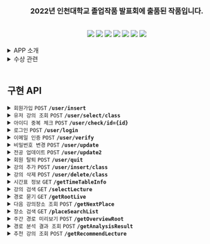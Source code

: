 <div align=center><span style='center'><h3> 2022년 인천대학교 졸업작품 발표회에 출품된 작품입니다.</h3></span></div><br>

<div align=center><img src="https://img.shields.io/badge/IntelliJ-000000?style=flat&logo=IntelliJ IDEA&logoColor=white"/> <img src="https://img.shields.io/badge/Spring-6DB33F?style=flat&logo=Spring Boot&logoColor=white"/> <img src="https://img.shields.io/badge/Spring Boot-6DB33F?style=flat&logo=Spring Boot&logoColor=white"/> <img src="https://img.shields.io/badge/Spring Security-6DB33F?style=flat&logo=Spring Security&logoColor=white"> <img src="https://img.shields.io/badge/Spring Data JPA-6DB33F?style=flat&logo=Databricks&logoColor=white"> <img src="https://img.shields.io/badge/Java-6DB33F?style=flat&logo=JAVA&logoColor=white"> <img src="https://img.shields.io/badge/MySQL-4479A1?style=flat&logo=MySQL&logoColor=white"></div>

<br>

<details>
<summary> APP 소개 </summary>

<br>

![inunavi](https://user-images.githubusercontent.com/85429793/235772684-2e480f82-1a84-4792-a270-5609f6b9bb39.png)

<div align=center> 서비스 기간 : 2022.03.02 ~ 2022.12.29
 
<br><br>
[playstore](https://play.google.com/store/apps/details?id=com.maru.inunavi)
<br>

<b> 캠퍼스 지리에 익숙치 않은 신입생 및 복학생을 위한 안드로이드 교내 지도 어플. </b><br>
<b> 서버단을 작성하였으며 9개월 간 약 400명의 이용자에게 서비스를 제공하였습니다.</b>
</div>

</details>

<details>
<summary> 수상 관련 </summary>

<br>

![KakaoTalk_20230503_043420577_06](https://user-images.githubusercontent.com/85429793/235777867-efeba544-5417-47da-9a67-27cdd1d2313c.jpg)

- [대회 정보](https://www.inu.ac.kr/user/indexSub.do?codyMenuSeq=1477369&siteId=isis&dum=dum&boardId=490566&page=1&command=albumView&boardSeq=681579&chkBoxSeq=&categoryId=&categoryDepth=)<br>

</details>

<br>

## 구현 API

<details>
 <summary><code>회원가입</code> <code>POST</code> <code><b>/user/insert</b></code></summary>
 
<br>

> ### Parameters
> ```java
> email : 이메일
> password : 비밀번호
> major : 전공
>```
>
> ### Responses
> <details open><summary>success</summary> 
> <br>
>
> ```HTTP
> HTTP/1.1 200 OK
> Content-Type: application/json;charset=UTF-8
>
>{
>    "success": "true",
>    "email": "liardanc3@gmail.com"
>}
> ```
> </details>
>
> <details><summary>failure</summary> 
> <br>
>
> ```java
> HTTP/1.1 500 Internal Server Error
> Content-Type: application/json;charset=UTF-8
>
>{
>    "success": "false",
>    "email": "liardanc3@gmail.com"
>}
> ```
> </details>
>
> ### Run example
>
> ![insert](https://github.com/liardanc3/inunavi/assets/85429793/2709b32c-193a-4e82-a769-2f66f7bcbd8f)
></details>
></details>

<details>
 <summary><code>유저 강의 조회</code> <code>POST</code> <code><b>/user/select/class</b></code> </summary>

<br>

> ### Parameters
> ```java
> email : 이메일
>```
> 
>
> ### Responses
> <details open><summary>success</summary> 
> <br>
>
> ```HTTP
> HTTP/1.1 200 OK
> Content-Type: application/json;charset=UTF-8
>
>{
>    "response": [
>        {
>            "id": "799",
>            "department": "컴퓨터공학부",
>            "grade": "3",
>            "category": "전공필수",
>            "number": "IAA6021002",
>            "lectureName": "컴퓨터네트워크",
>            "professor": "---",
>            "classRoomRaw": "제7호관 정보기술대학-504 강의실(중)-1[SH504]",
>            "classTimeRaw": "\" [SH504:화(2B-3),금(7-8A)]\"",
>            "classRoom": "SH504,SH504,",
>            "classTime": "69-71,222-224,",
>            "how": "-",
>            "point": "3",
>            "formattedTime": "화 10:30 - 12:00, 금 15:00 - 17:00"
>        }
>    ]
>}
> ```
> </details>
>
> <details><summary>failure</summary> 
> <br>
>
> ```java
> HTTP/1.1 500 Internal Server Error
> Content-Type: application/json;charset=UTF-8
>
>{
>    "response": []
>}
> ```
></details>
>
>
> ### Run example
>
>![select-class](https://github.com/liardanc3/inunavi/assets/85429793/e73408a4-a6b8-426e-81e0-44648c36b0db)
> </details>
> </details>

<details>
 <summary><code>아이디 중복 체크</code> <code>POST</code> <code><b>/user/check/id={id}</b></code> </summary>

<br>

> ### Parameters
> ```java
> email : 이메일
>```
> 
>
> ### Responses
> <details open><summary>success</summary> 
> <br>
>
> ```HTTP
> HTTP/1.1 200 OK
> Content-Type: application/json;charset=UTF-8
>
>{
>    "success": "true",
>    "email": "liardanc3@gmail.com"
>}
> ```
> </details>
>
> ### Run example
>
> ![user-check-id](https://github.com/liardanc3/inunavi/assets/85429793/ebbc7813-15a0-4aa4-bfe4-072452820ac2)
> </details>
> </details>

<details>
 <summary><code>로그인</code> <code>POST</code> <code><b>/user/login</b></code> </summary>

<br>

> ### Parameters
> ```java
> email : 이메일
> password : 비밀번호
>```
> 
>
> ### Responses
> <details open><summary>success</summary> 
> <br>
>
> ```HTTP
> HTTP/1.1 200 OK
> Content-Type: application/json;charset=UTF-8
>
>{
>    "success": "true",
>    "email": "liardanc3@gmail.com"
>}
> ```
> </details>
>
> <details><summary>failure</summary> 
> <br>
>
> ```java
> HTTP/1.1 500 Internal Server Error
> Content-Type: application/json;charset=UTF-8
>
>{
>    "success": "false",
>    "email": "liardanc3@gmail.com",
>    "message": "로그인 실패"
>}
> ```
></details>
>
>
> ### Run example
>
> ![login](https://github.com/liardanc3/inunavi/assets/85429793/4cad3f58-b8ec-4c6e-bb4f-34ea9474e3a1)
> </details>
> </details>

<details>
 <summary><code>이메일 인증</code> <code>POST</code> <code><b>/user/verify</b></code> </summary>

<br>

> ### Parameters
> ```java
> email : 이메일
>```
> 
>
> ### Responses
> <details open><summary>success</summary> 
> <br>
>
> ```HTTP
> HTTP/1.1 200 OK
> Content-Type: application/json;charset=UTF-8
>
>{
>    "success": "true",
>    "code": "4b52bb9f"
>}
> ```
> </details>
>
> <details><summary>failure</summary> 
> <br>
>
> ```java
> HTTP/1.1 500 Internal Server Error
> Content-Type: application/json;charset=UTF-8
>
>{
>    "success": "false",
>    "message": "Unauthorized Access"
>}
> ```
></details>
>
>
> ### Run example
>
> ![verify](https://github.com/liardanc3/inunavi/assets/85429793/cf80d0e8-16e7-43c9-9e8a-92dc5b2f23ae)
> </details>
> </details>

<details>
 <summary><code>비밀번호 변경</code> <code>POST</code> <code><b>/user/update</b></code> </summary>

<br>

> ### Parameters
> ```java
> email : 이메일
> newPassword : 새로운 비밀번호
>```
> 
>
> ### Responses
> <details open><summary>success</summary> 
> <br>
>
> ```HTTP
> HTTP/1.1 200 OK
> Content-Type: application/json;charset=UTF-8
>
>{
>    "success": "true",
>    "email": "test@gmail.com"
>}
> ```
> </details>
>
> <details><summary>failure</summary> 
> <br>
>
> ```java
> HTTP/1.1 500 Internal Server Error
> Content-Type: application/json;charset=UTF-8
>
>{
>    "success": "false",
>    "email": "not_present_email@no.com"
>}
> ```
></details>
>
>
> ### Run example
>
> ![updatepassword](https://github.com/liardanc3/inunavi/assets/85429793/8937e6a8-752e-4ac9-aa7e-1da877126fad)
> </details>
> </details>

<details>
 <summary><code>전공 업데이트</code> <code>POST</code> <code><b>/user/update2</b></code> </summary>

<br>

> ### Parameters
> ```java
> email : 이메일
> newMajor : 새로운 전공
>```
> 
>
> ### Responses
> <details open><summary>success</summary> 
> <br>
>
> ```HTTP
> HTTP/1.1 200 OK
> Content-Type: application/json;charset=UTF-8
>
>{
>    "success": "true",
>    "email": "liardanc3@gmail.com"
>}
> ```
> </details>
>
> <details><summary>failure</summary> 
> <br>
>
> ```java
> HTTP/1.1 500 Internal Server Error
> Content-Type: application/json;charset=UTF-8
>
>{
>    "success": "false",
>    "email": "not_present_email@no.com"
>}
> ```
></details>
>
>
> ### Run example
>
> ![update2](https://github.com/liardanc3/inunavi/assets/85429793/636de0e0-d206-4a1d-b640-bc9b4d624bde)
> </details>
> </details>

<details>
 <summary><code>회원 탈퇴</code> <code>POST</code> <code><b>/user/quit</b></code> </summary>

<br>

> ### Parameters
> ```java
> email : 이메일
> password : 비밀번호
>```
> 
>
> ### Responses
> <details open><summary>success</summary> 
> <br>
>
> ```HTTP
> HTTP/1.1 200 OK
> Content-Type: application/json;charset=UTF-8
>
>{
>    "success": "true",
>    "email": "test@gmail.com"
>}
> ```
> </details>
>
> <details><summary>failure</summary> 
> <br>
>
> ```java
> HTTP/1.1 500 Internal Server Error
> Content-Type: application/json;charset=UTF-8
>
>{
>    "success": "false",
>    "email": "not_present_email@no.com"
>}
> ```
></details>
>
>
> ### Run example
>
> ![quit](https://github.com/liardanc3/inunavi/assets/85429793/d413784f-d4a5-480d-8292-43a94e5d78ac)
> </details>
> </details>

<details>
 <summary><code>강의 추가</code> <code>POST</code> <code><b>/user/insert/class</b></code> </summary>

<br>

> ### Parameters
> ```java
> email : 이메일
> class_id : 강좌번호
>```
> 
>
> ### Responses
> <details open><summary>success</summary> 
> <br>
>
> ```HTTP
> HTTP/1.1 200 OK
> Content-Type: application/json;charset=UTF-8
>
>{
>    "success": "true",
>    "email": "test@gmail.com"
>}
> ```
> </details>
>
> <details><summary>failure</summary> 
> <br>
>
> ```java
> HTTP/1.1 500 Internal Server Error
> Content-Type: application/json;charset=UTF-8
>
>{
>    "success": "false",
>    "email": "test@gmail.com"
>}
> ```
></details>
>
>
> ### Run example
>
> ![insert-class](https://github.com/liardanc3/inunavi/assets/85429793/06515652-a462-46bd-b299-b6ac2122142b)
> </details>
> </details>

<details>
 <summary><code>강의 삭제</code> <code>POST</code> <code><b>/user/delete/class</b></code> </summary>

<br>

> ### Parameters
> ```java
> email : 이메일
> class_id : 강의번호
>```
> 
>
> ### Responses
> <details open><summary>success</summary> 
> <br>
>
> ```HTTP
> HTTP/1.1 200 OK
> Content-Type: application/json;charset=UTF-8
>
>{
>    "success": "true",
>    "email": "test@gmail.com"
>}
> ```
> </details>
>
> <details><summary>failure</summary> 
> <br>
>
> ```java
> HTTP/1.1 500 Internal Server Error
> Content-Type: application/json;charset=UTF-8
>
>{
>    "success": "false",
>    "email": "test@gmail.com"
>}
> ```
></details>
>
>
> ### Run example
>
> ![delete-class](https://github.com/liardanc3/inunavi/assets/85429793/39413b70-5ba4-494c-b424-47be04716d6a)
> </details>
> </details>

<details>
 <summary><code>시간표 정보</code> <code>GET</code> <code><b>/getTimeTableInfo</b></code> </summary>

<br>

> ### Responses
> <details open><summary>success</summary> 
> <br>
>
> ```HTTP
> HTTP/1.1 200 OK
> Content-Type: application/json;charset=UTF-8
>
>{
>    "response": {
>        "year": "2023",
>        "semester": "여름",
>        "majorArrayString": "국어국문학과,영어영문학과,독어독문학과,불어불문학과,일어일문학과,중어중국학과,수학과,물리학과,화학과,소비자ㆍ아동학과,패션산업학과,해양학과,사회복지학과,신문방송학과,문헌정보학과,창의인재개발학과,행정학과,정치외교학과,경제학과,경제학과(야),무역학부,무역학부(야),소비자학과,기계공학과,기계공학과(야),메카트로닉스공학과,전기공학과,전자공학과,전자공학과(야),산업경영공학과,산업경영공학과(야),안전공학과,신소재공학과,에너지화학공학과,컴퓨터공학부,컴퓨터공학부(야),정보통신공학과,임베디드시스템공학과,경영학부,세무회계학과,조형예술학부,한국화전공,서양화전공,디자인학부,공연예술학과,체육학부,운동건강학부,국어교육과,영어교육과,일어교육과,수학교육과,체육교육과,유아교육과,역사교육과,윤리교육과,도시행정학과,도시건축학부,건축공학전공,도시건축학전공,도시공학과,도시환경공학부,건설환경공학전공,환경공학전공,생명과학부,생명과학전공,분자의생명전공,생명공학부,생명공학전공,나노바이오전공,동북아국제통상학부,한국통상전공,법학부,광전자공학전공(연계),물류학전공(연계),인공지능소프트웨어연계전공,창의적디자인연계전공,뷰티산업연계전공,인문문화예술기획연계전공,소셜데이터사이언스연계전공,전체",
>        "CSEArrayString": "대학영어2,Academic English,컴퓨팅적사고와SW,글쓰기이론과실제,대학영어회화2,전체",
>        "categoryListString": "전공기초,전공선택,전공필수,교양필수,기초과학,교양선택,교직,일반선택,군사학,전체"
>    }
>}
> ```
> </details>
> </details>

<details>
 <summary><code>강의 검색</code> <code>GET</code> <code><b>/selectLecture</b></code> </summary>

<br>

> ### Parameters
> ```java
> main_keyword : 검색 단어
> keyword_option : 검색 옵션(과목명, 교수명)
> major_option : 전공 옵션
> cse_option : 교양필수 옵션
> sort_option : 정렬 기준(기본, 과목코드, 과목명)
> grade_option : 학년
> category_option : 카테고리 옵션(교양, 전공, 일반선택 등)
> score_option : 학점
>```
> 
>
> ### Responses
> <details open><summary>success</summary> 
> <br>
>
> ```HTTP
> HTTP/1.1 200 OK
> Content-Type: application/json;charset=UTF-8
>
>{
>    "response": [
>        {
>            "id": 767,
>            "department": "컴퓨터공학부",
>            "grade": "1",
>            "category": "교양필수",
>            "number": "XAA1359031",
>            "professor": "XXX",
>            "classRoomRaw": "제7호관 정보기술대학-304 강의실(대)-계단식[SH304]",
>            "classTimeRaw": "\" [SH304:화(2)(3),목(6)]\"",
>            "classRoom": "SH304,SH304",
>            "classTime": "68-71,172-173,",
>            "how": "-",
>            "point": "3",
>            "realTime": "화 10:00 - 12:00, 목 14:00 - 15:00",
>            "lecturename": "대학수학(2)"
>        }
>     ]
>}
> ```
> </details>
>
>
>
> ### Run example
>
> ![selectlecture](https://github.com/liardanc3/inunavi/assets/85429793/52e82a68-a1f4-40f7-9767-f89150d5c539)
> </details>
> </details>

<details>
 <summary><code>경로 묻기</code> <code>GET</code> <code><b>/getRootLive</b></code> </summary>

<br>

> ### Parameters
> ```java
> startPlaceCode : 시작 장소 식별값
> startLocation : 시작 장소 좌표
> endPlaceCode : 도착 장소 식별값
> endLocation : 도착 장소 좌표
>```
> 
>
> ### Responses
> <details open><summary>success</summary> 
> <br>
>
> ```HTTP
> HTTP/1.1 200 OK
> Content-Type: application/json;charset=UTF-8
>
>{
>   "response" : [
>       {
>           "id":269,
>           "query":"LOCATION,37.37696025287909,126.63286875933409,LOCATION,37.3735037752572,126.63280069828033",
>           "isArrived":"false",
>           "dist":501.6447064033045,
>           "route":"37.37696025287909,126.63286875933409,37.3768112,126.6328854,37.3767337,126.6328073,37.3764846,126.6324536,37.3760999,126.6324209,37.3760338,126.6325386,37.3759507,126.6326781,37.3758297,126.6326989,37.3757593,126.6326265,37.3755988,126.6324683,37.3755278,126.6323871,37.3753751,126.6327221,37.3752525,126.6328173,37.3750951,126.6326523,37.3749913,126.6325527,37.3747223,126.6327219,37.3746369,126.6327431,37.3744802,126.6326372,37.3743619,126.6325219,37.3742006,126.6327746,37.3739885,126.6325177,37.3738392,126.6327069,37.3735867,126.6324642,37.37348,126.6326007",
>           "time":8,
>           "steps":827
>       }
>   ]
> }
> ```
> </details>
>
>
> ### Run example
>
> ![getrootlive](https://github.com/liardanc3/inunavi/assets/85429793/31505e6c-5c92-48cb-87b9-dc91f8437b42)
> </details>
> </details>

<details>
 <summary><code>다음 강의장소 조회</code> <code>POST</code> <code><b>/getNextPlace</b></code> </summary>

<br>

> ### Parameters
> ```java
> email : 이메일
>```
> 
>
> ### Responses
> <details open><summary>success</summary> 
> <br>
>
> ```HTTP
> HTTP/1.1 200 OK
> Content-Type: application/json;charset=UTF-8
>
>{
>    "success": "true",
>    "nextPlaceCode" : "SF"
>    "nextPlaceLocationString" : "37.3757955317388, 126.63483788738135"
>    "nextPlaceTitle" : "자연과학대학 생명과학기술대학"
>}
> ```
> </details>
>
>
> ### Run example
>
> ![getnextplace](https://github.com/liardanc3/inunavi/assets/85429793/29e59910-ddea-4385-a45f-559b4b949652)
> </details>
> </details>


<details>
 <summary><code>장소 검색</code> <code>GET</code> <code><b>/placeSearchList</b></code> </summary>

<br>

> ### Parameters
> ```java
> searchKeyword : 검색어
> myLocation : 현재 좌표
>```
> 
>
> ### Responses
> <details open><summary>success</summary> 
> <br>
>
> ```HTTP
> HTTP/1.1 200 OK
> Content-Type: application/json;charset=UTF-8
>
>{
>    "response": [
>        {
>            "placeCode": "FOODSTU0,CAFECDSTU0",
>            "title": "학생식당",
>            "sort": "식당",
>            "distance": 1011.9700490800614,
>            "location": "37.374161554994025, 126.63175437187864",
>            "time": "점심 10:30 ~ 14:00 · 저녁 17:00 ~ 18:30",
>            "callNum": "-"
>        },
>        {
>            "placeCode": "FOODSTU1,CONGSSTU1",
>            "title": "제1기숙사 식당",
>            "sort": "식당",
>            "distance": 1127.305253103789,
>            "location": "37.37357062725584, 126.62995831475537",
>            "time": "아침 08:00 ~ 10:00 · 점심 11:30 ~ 13:30 ",
>            "callNum": "-"
>        }
>    ]
>}
> ```
> </details>
>
>
> ### Run example
>
> ![placeSearchList](https://github.com/liardanc3/inunavi/assets/85429793/8d533b83-eaaf-47a2-8fd5-81c4dd3568bb)
> </details>
> </details>


<details>
 <summary><code>주간 경로 미리보기</code> <code>POST</code> <code><b>/getOverviewRoot</b></code> </summary>

<br>

> ### Parameters
> ```java
> email : 이메일
>```
> 
>
> ### Responses
> <details open><summary>success</summary> 
> <br>
>
> ```HTTP
> HTTP/1.1 200 OK
> Content-Type: application/json;charset=UTF-8
>
>{
>    "response": [
>        {
>            "startLectureName": "정문(버스정류장)",
>            "endLectureName": "헌법과시민의식",
>            "totalTime": "6.954737169047408",
>            "distance": "421.49922236650957",
>            "directionString": "37.3779618948447,126.634624941891,37.3776561,126.6343478,37.3775462,126.634278,37.3776165,126.6340366,37.3774093,126.6338804,37.3772261,126.6337823,37.3771011,126.6336014,37.3770244,126.6334982,37.3769344,126.6334508,37.3765983,126.6331388,37.3764788,126.6330362,37.3763888,126.632986,37.3762801,126.6328787,37.3761388,126.632927,37.3761087,126.6328564,37.3759851,126.6327438,37.3758297,126.6326989,37.3757593,126.6326265,37.3755988,126.6324683,37.3755278,126.6323871,37.3754372,126.6323093,37.3753669,126.632253,37.3751692,126.632078,37.3752193,126.6319707",
>            "endLectureTime": "월요일 01:00 PM"
>        },
>        {
>            "startLectureName": "공과대학(버스정류장)",
>            "endLectureName": "행정학의이해",
>            "totalTime": "4.324380023352096",
>            "distance": "262.0836377789149",
>            "directionString": "37.3724664576151,126.634094079558,37.3722549507586,126.633861767182,37.3722695442901,126.633637436853,37.3723266,126.6335242,37.3722275,126.6334276,37.3723439,126.6332448,37.3724601,126.6330638,37.3725496,126.6329055,37.3726391,126.6327446,37.3727536,126.6328199,37.3728804,126.6329648,37.3730062,126.6330841,37.3730797,126.6331537,37.3731426,126.6332087,37.3732641,126.6330075,37.3733078,126.6331966",
>            "endLectureTime": "수요일 11:30 AM"
>        },
>        {
>            "startLectureName": "행정학의이해",
>            "endLectureName": "데이터베이스",
>            "totalTime": "1.4395518845330186",
>            "distance": "87.2455687595769",
>            "directionString": "37.3749611,126.6323935,37.3746872,126.6330319,37.3745278,126.6332002",
>            "endLectureTime": "수요일 05:30 PM"
>        }
>    ]
>}
> ```
> </details>
>
> ### Run example
>
> ![getoverview](https://github.com/liardanc3/inunavi/assets/85429793/9f8a5b6a-3239-4d21-8376-56ff421180c6)
> </details>
> </details>

<details>
 <summary><code>경로 분석 결과 조회</code> <code>POST</code> <code><b>/getAnalysisResult</b></code> </summary>

<br>

> ### Parameters
> ```java
> email : 이메일
>```
> 
>
> ### Responses
> <details open><summary>success</summary> 
> <br>
>
> ```HTTP
> HTTP/1.1 200 OK
> Content-Type: application/json;charset=UTF-8
>
>{
>    "success": "true",
>    "distancePercentage": "15",
>    "tightnessPercentage": "10",
>    "totalDistance" : "200.1323"
>}
> ```
> </details>
>
> ### Run example
>
> ![analysisresult](https://github.com/liardanc3/inunavi/assets/85429793/a2442ae7-49e3-4b2e-a200-6d8698c5c42f)
> </details>
> </details>


<details>
 <summary><code>추천 강의 조회</code> <code>POST</code> <code><b>/getRecommendLecture</b></code> </summary>

<br>

> ### Parameters
> ```java
> email : 이메일
>```
> 
>
> ### Responses
> <details open><summary>success</summary> 
> <br>
>
> ```HTTP
> HTTP/1.1 200 OK
> Content-Type: application/json;charset=UTF-8
>
>{
>   "response": [
>       {
>           "id": "1893",
>           "department": "교양",
>           "grade": "전학년",
>           "category": "교양선택",
>           "number": "XAA1375001",
>           "professor": "김재영",
>           "how": "-",
>           "point": "3",
>           "lecturename": "행정학의이해",
>           "classroom_raw": "제12호관 컨벤션센터-101 용정강의실[SM101]",
>           "classtime_raw": " [SM101:수(1)(2)(3)]",
>           "classroom": "SM101,",
>           "classtime": "114-119,",
>           "realTime": "수 9:00 - 12:00"
>       },
>       {
>           "id": "1778",
>           "department": "교양",
>           "grade": "전학년",
>           "category": "교양선택",
>           "number": "0007002001",
>           "professor": "김영진",
>           "how": "-",
>           "point": "3",
>           "lecturename": "헌법과시민의식",
>           "classroom_raw": "제15호관 인문대학-201 강의실(대)-계단식[SP201]",
>           "classtime_raw": " [SP201:월(2B-3)(4-5A)]",
>           "classroom": "SP201,",
>           "classtime": "21-26,",
>           "realTime": "월 10:30 - 14:00"
>       }
>   ]
>}
> ```
> </details>
>
>
> ### Run example
>
> ![recommend](https://github.com/liardanc3/inunavi/assets/85429793/ff981f04-6e16-4cf6-86f9-f642efee9a28)
> </details>
> </details>
